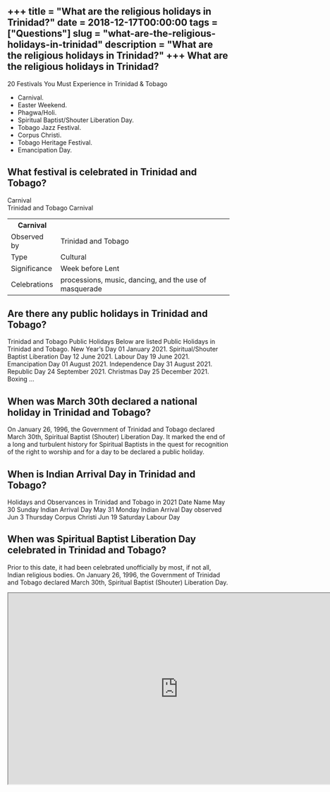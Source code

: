 +++
title = "What are the religious holidays in Trinidad?"
date = 2018-12-17T00:00:00
tags = ["Questions"]
slug = "what-are-the-religious-holidays-in-trinidad"
description = "What are the religious holidays in Trinidad?"
+++
What are the religious holidays in Trinidad?
--------------------------------------------

20 Festivals You Must Experience in Trinidad &amp; Tobago

- Carnival.
- Easter Weekend.
- Phagwa/Holi.
- Spiritual Baptist/Shouter Liberation Day.
- Tobago Jazz Festival.
- Corpus Christi.
- Tobago Heritage Festival.
- Emancipation Day.

What festival is celebrated in Trinidad and Tobago?
---------------------------------------------------

Carnival  
Trinidad and Tobago Carnival

<table><tr><th>Carnival</th></tr><tr><td>Observed by</td><td>Trinidad and Tobago</td></tr><tr><td>Type</td><td>Cultural</td></tr><tr><td>Significance</td><td>Week before Lent</td></tr><tr><td>Celebrations</td><td>processions, music, dancing, and the use of masquerade</td></tr></table>

Are there any public holidays in Trinidad and Tobago?
-----------------------------------------------------

Trinidad and Tobago Public Holidays Below are listed Public Holidays in Trinidad and Tobago. New Year’s Day 01 January 2021. Spiritual/Shouter Baptist Liberation Day 12 June 2021. Labour Day 19 June 2021. Emancipation Day 01 August 2021. Independence Day 31 August 2021. Republic Day 24 September 2021. Christmas Day 25 December 2021. Boxing …

When was March 30th declared a national holiday in Trinidad and Tobago?
-----------------------------------------------------------------------

On January 26, 1996, the Government of Trinidad and Tobago declared March 30th, Spiritual Baptist (Shouter) Liberation Day. It marked the end of a long and turbulent history for Spiritual Baptists in the quest for recognition of the right to worship and for a day to be declared a public holiday.

When is Indian Arrival Day in Trinidad and Tobago?
--------------------------------------------------

Holidays and Observances in Trinidad and Tobago in 2021 Date Name May 30 Sunday Indian Arrival Day May 31 Monday Indian Arrival Day observed Jun 3 Thursday Corpus Christi Jun 19 Saturday Labour Day

When was Spiritual Baptist Liberation Day celebrated in Trinidad and Tobago?
----------------------------------------------------------------------------

Prior to this date, it had been celebrated unofficially by most, if not all, Indian religious bodies. On January 26, 1996, the Government of Trinidad and Tobago declared March 30th, Spiritual Baptist (Shouter) Liberation Day.

<iframe allow="accelerometer; autoplay; clipboard-write; encrypted-media; gyroscope; picture-in-picture" allowfullscreen="" class="__youtube_prefs__  epyt-is-override  no-lazyload" data-no-lazy="1" data-origheight="433" data-origwidth="770" data-skipgform_ajax_framebjll="" height="433" id="_ytid_95621" loading="lazy" src="https://www.youtube.com/embed/hjCTCq1c2wE?enablejsapi=1&autoplay=0&cc_load_policy=0&cc_lang_pref=&iv_load_policy=1&loop=0&modestbranding=0&rel=1&fs=1&playsinline=0&autohide=2&theme=dark&color=red&controls=1&" title="YouTube player" width="770"></iframe>